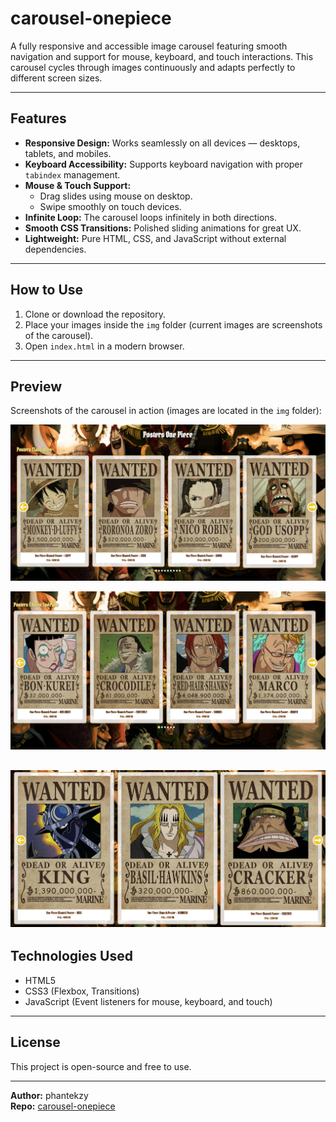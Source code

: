 # carousel-onepiece

A fully responsive and accessible image carousel featuring smooth navigation and support for mouse, keyboard, and touch interactions. This carousel cycles through images continuously and adapts perfectly to different screen sizes.

---

## Features

- **Responsive Design:** Works seamlessly on all devices — desktops, tablets, and mobiles.
- **Keyboard Accessibility:** Supports keyboard navigation with proper `tabindex` management.
- **Mouse & Touch Support:**
  - Drag slides using mouse on desktop.
  - Swipe smoothly on touch devices.
- **Infinite Loop:** The carousel loops infinitely in both directions.
- **Smooth CSS Transitions:** Polished sliding animations for great UX.
- **Lightweight:** Pure HTML, CSS, and JavaScript without external dependencies.

---

## How to Use

1. Clone or download the repository.
2. Place your images inside the `img` folder (current images are screenshots of the carousel).
3. Open `index.html` in a modern browser.

---

## Preview

Screenshots of the carousel in action (images are located in the `img` folder):

![Carousel Screenshot 1](./img/1.png)  

![Carousel Screenshot 3](./img/3.png)

![Carousel Screenshot 2](./img/2.png) 
---

## Technologies Used

- HTML5
- CSS3 (Flexbox, Transitions)
- JavaScript (Event listeners for mouse, keyboard, and touch)

---

## License

This project is open-source and free to use.

---

**Author:** phantekzy  
**Repo:** [carousel-onepiece](https://github.com/phantekzy/carousel-onepiece)
